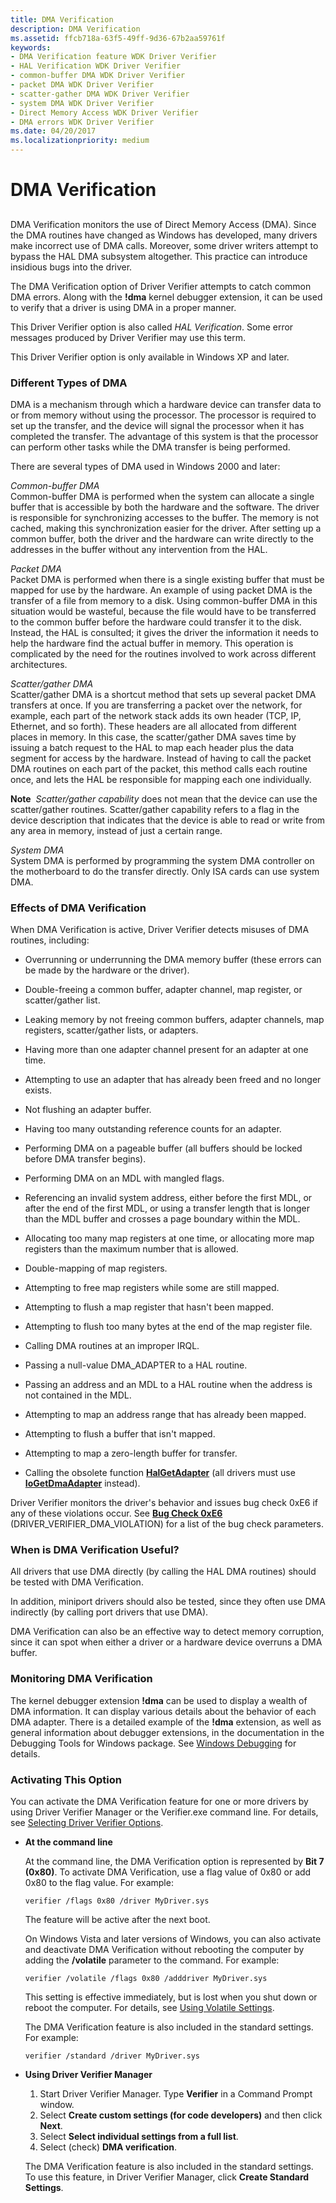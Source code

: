 ```yaml
---
title: DMA Verification
description: DMA Verification
ms.assetid: ffcb718a-63f5-49ff-9d36-67b2aa59761f
keywords:
- DMA Verification feature WDK Driver Verifier
- HAL Verification WDK Driver Verifier
- common-buffer DMA WDK Driver Verifier
- packet DMA WDK Driver Verifier
- scatter-gather DMA WDK Driver Verifier
- system DMA WDK Driver Verifier
- Direct Memory Access WDK Driver Verifier
- DMA errors WDK Driver Verifier
ms.date: 04/20/2017
ms.localizationpriority: medium
---
```


# DMA Verification


## <span id="ddk_dma_verification_tools"></span><span id="DDK_DMA_VERIFICATION_TOOLS"></span>


DMA Verification monitors the use of Direct Memory Access (DMA). Since the DMA routines have changed as Windows has developed, many drivers make incorrect use of DMA calls. Moreover, some driver writers attempt to bypass the HAL DMA subsystem altogether. This practice can introduce insidious bugs into the driver.

The DMA Verification option of Driver Verifier attempts to catch common DMA errors. Along with the **!dma** kernel debugger extension, it can be used to verify that a driver is using DMA in a proper manner.

This Driver Verifier option is also called *HAL Verification*. Some error messages produced by Driver Verifier may use this term.

This Driver Verifier option is only available in Windows XP and later.

### <span id="different_types_of_dma"></span><span id="DIFFERENT_TYPES_OF_DMA"></span>Different Types of DMA

DMA is a mechanism through which a hardware device can transfer data to or from memory without using the processor. The processor is required to set up the transfer, and the device will signal the processor when it has completed the transfer. The advantage of this system is that the processor can perform other tasks while the DMA transfer is being performed.

There are several types of DMA used in Windows 2000 and later:

<span id="Common-buffer_DMA"></span><span id="common-buffer_dma"></span><span id="COMMON-BUFFER_DMA"></span>*Common-buffer DMA*  
Common-buffer DMA is performed when the system can allocate a single buffer that is accessible by both the hardware and the software. The driver is responsible for synchronizing accesses to the buffer. The memory is not cached, making this synchronization easier for the driver. After setting up a common buffer, both the driver and the hardware can write directly to the addresses in the buffer without any intervention from the HAL.

<span id="Packet_DMA"></span><span id="packet_dma"></span><span id="PACKET_DMA"></span>*Packet DMA*  
Packet DMA is performed when there is a single existing buffer that must be mapped for use by the hardware. An example of using packet DMA is the transfer of a file from memory to a disk. Using common-buffer DMA in this situation would be wasteful, because the file would have to be transferred to the common buffer before the hardware could transfer it to the disk. Instead, the HAL is consulted; it gives the driver the information it needs to help the hardware find the actual buffer in memory. This operation is complicated by the need for the routines involved to work across different architectures.

<span id="Scatter_gather_DMA"></span><span id="scatter_gather_dma"></span><span id="SCATTER_GATHER_DMA"></span>*Scatter/gather DMA*  
Scatter/gather DMA is a shortcut method that sets up several packet DMA transfers at once. If you are transferring a packet over the network, for example, each part of the network stack adds its own header (TCP, IP, Ethernet, and so forth). These headers are all allocated from different places in memory. In this case, the scatter/gather DMA saves time by issuing a batch request to the HAL to map each header plus the data segment for access by the hardware. Instead of having to call the packet DMA routines on each part of the packet, this method calls each routine once, and lets the HAL be responsible for mapping each one individually.

**Note**  *Scatter/gather capability* does not mean that the device can use the scatter/gather routines. Scatter/gather capability refers to a flag in the device description that indicates that the device is able to read or write from any area in memory, instead of just a certain range.

 

<span id="System_DMA"></span><span id="system_dma"></span><span id="SYSTEM_DMA"></span>*System DMA*  
System DMA is performed by programming the system DMA controller on the motherboard to do the transfer directly. Only ISA cards can use system DMA.

### <span id="effects_of_dma_verification"></span><span id="EFFECTS_OF_DMA_VERIFICATION"></span>Effects of DMA Verification

When DMA Verification is active, Driver Verifier detects misuses of DMA routines, including:

-   Overrunning or underrunning the DMA memory buffer (these errors can be made by the hardware or the driver).

-   Double-freeing a common buffer, adapter channel, map register, or scatter/gather list.

-   Leaking memory by not freeing common buffers, adapter channels, map registers, scatter/gather lists, or adapters.

-   Having more than one adapter channel present for an adapter at one time.

-   Attempting to use an adapter that has already been freed and no longer exists.

-   Not flushing an adapter buffer.

-   Having too many outstanding reference counts for an adapter.

-   Performing DMA on a pageable buffer (all buffers should be locked before DMA transfer begins).

-   Performing DMA on an MDL with mangled flags.

-   Referencing an invalid system address, either before the first MDL, or after the end of the first MDL, or using a transfer length that is longer than the MDL buffer and crosses a page boundary within the MDL.

-   Allocating too many map registers at one time, or allocating more map registers than the maximum number that is allowed.

-   Double-mapping of map registers.

-   Attempting to free map registers while some are still mapped.

-   Attempting to flush a map register that hasn't been mapped.

-   Attempting to flush too many bytes at the end of the map register file.

-   Calling DMA routines at an improper IRQL.

-   Passing a null-value DMA\_ADAPTER to a HAL routine.

-   Passing an address and an MDL to a HAL routine when the address is not contained in the MDL.

-   Attempting to map an address range that has already been mapped.

-   Attempting to flush a buffer that isn't mapped.

-   Attempting to map a zero-length buffer for transfer.

-   Calling the obsolete function [**HalGetAdapter**](https://docs.microsoft.com/previous-versions/windows/hardware/drivers/ff546644(v=vs.85)) (all drivers must use [**IoGetDmaAdapter**](https://docs.microsoft.com/windows-hardware/drivers/ddi/content/wdm/nf-wdm-iogetdmaadapter) instead).

Driver Verifier monitors the driver's behavior and issues bug check 0xE6 if any of these violations occur. See [**Bug Check 0xE6**](https://docs.microsoft.com/windows-hardware/drivers/debugger/bug-check-0xe6--driver-verifier-dma-violation) (DRIVER\_VERIFIER\_DMA\_VIOLATION) for a list of the bug check parameters.

### <span id="when_is_dma_verification_useful_"></span><span id="WHEN_IS_DMA_VERIFICATION_USEFUL_"></span>When is DMA Verification Useful?

All drivers that use DMA directly (by calling the HAL DMA routines) should be tested with DMA Verification.

In addition, miniport drivers should also be tested, since they often use DMA indirectly (by calling port drivers that use DMA).

DMA Verification can also be an effective way to detect memory corruption, since it can spot when either a driver or a hardware device overruns a DMA buffer.

### <span id="monitoring_dma_verification"></span><span id="MONITORING_DMA_VERIFICATION"></span>Monitoring DMA Verification

The kernel debugger extension **!dma** can be used to display a wealth of DMA information. It can display various details about the behavior of each DMA adapter. There is a detailed example of the **!dma** extension, as well as general information about debugger extensions, in the documentation in the Debugging Tools for Windows package. See [Windows Debugging](https://docs.microsoft.com/windows-hardware/drivers/debugger/index) for details.

### <span id="activating_this_option"></span><span id="ACTIVATING_THIS_OPTION"></span>Activating This Option

You can activate the DMA Verification feature for one or more drivers by using Driver Verifier Manager or the Verifier.exe command line. For details, see [Selecting Driver Verifier Options](selecting-driver-verifier-options.md).

-   **At the command line**

    At the command line, the DMA Verification option is represented by **Bit 7 (0x80)**. To activate DMA Verification, use a flag value of 0x80 or add 0x80 to the flag value. For example:

    ```
    verifier /flags 0x80 /driver MyDriver.sys
    ```

    The feature will be active after the next boot.

    On Windows Vista and later versions of Windows, you can also activate and deactivate DMA Verification without rebooting the computer by adding the **/volatile** parameter to the command. For example:

    ```
    verifier /volatile /flags 0x80 /adddriver MyDriver.sys
    ```

    This setting is effective immediately, but is lost when you shut down or reboot the computer. For details, see [Using Volatile Settings](using-volatile-settings.md).

    The DMA Verification feature is also included in the standard settings. For example:

    ```
    verifier /standard /driver MyDriver.sys
    ```

-   **Using Driver Verifier Manager**

    1.  Start Driver Verifier Manager. Type **Verifier** in a Command Prompt window.
    2.  Select **Create custom settings (for code developers)** and then click **Next**.
    3.  Select **Select individual settings from a full list**.
    4.  Select (check) **DMA verification**.

    The DMA Verification feature is also included in the standard settings. To use this feature, in Driver Verifier Manager, click **Create Standard Settings**.

 

 





